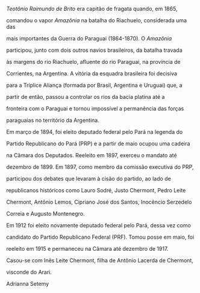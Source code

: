 

*Teotônio Raimundo de Brito* era capitão de fragata quando, em 1865,

comandou o vapor *Amazônia* na batalha do Riachuelo, considerada uma das

mais importantes da Guerra do Paraguai (1864-1870). O *Amazônia*

participou, junto com dois outros navios brasileiros, da batalha travada

às margens do rio Riachuelo, afluente do rio Paraguai, na província de

Corrientes, na Argentina. A vitória da esquadra brasileira foi decisiva

para a Tríplice Aliança (formada por Brasil, Argentina e Uruguai) que, a

partir de então, passou a controlar os rios da bacia platina até a

fronteira com o Paraguai e tornou impossível a permanência das forças

paraguaias no território da Argentina.



Em março de 1894, foi eleito deputado federal pelo Pará na legenda do

Partido Republicano do Pará (PRP) e a partir de maio ocupou uma cadeira

na Câmara dos Deputados. Reeleito em 1897, exerceu o mandato até

dezembro de 1899. Em 1897, como membro da comissão executiva do PRP,

participou dos debates que levaram à cisão do partido, ao lado de

republicanos históricos como Lauro Sodré, Justo Chermont, Pedro Leite

Chermont, Antônio Lemos, Cipriano José dos Santos, Inocêncio Serzedelo

Correia e Augusto Montenegro.



Em 1912 foi eleito novamente deputado federal pelo Pará, dessa vez como

candidato do Partido Republicano Federal (PRF). Tomou posse em maio, foi

reeleito em 1915 e permaneceu na Câmara até dezembro de 1917.



Casou-se com Inês Leite Chermont, filha de Antônio Lacerda de Chermont,

visconde do Arari.



Adrianna Setemy



